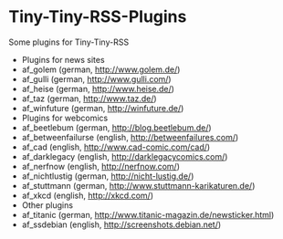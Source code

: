 Tiny-Tiny-RSS-Plugins
=====================

Some plugins for Tiny-Tiny-RSS

* Plugins for news sites
 * af_golem (german, http://www.golem.de/)
 * af_gulli (german, http://www.gulli.com/)
 * af_heise (german, http://www.heise.de/)
 * af_taz (german, http://www.taz.de/)
 * af_winfuture (german, http://winfuture.de/)
* Plugins for webcomics
 * af_beetlebum (german, http://blog.beetlebum.de/)
 * af_betweenfailurse (english, http://betweenfailures.com/)
 * af_cad (english, http://www.cad-comic.com/cad/)
 * af_darklegacy (english, http://darklegacycomics.com/)
 * af_nerfnow (english, http://nerfnow.com/)
 * af_nichtlustig (german, http://nicht-lustig.de/)
 * af_stuttmann (german, http://www.stuttmann-karikaturen.de/)
 * af_xkcd (english, http://xkcd.com/)
* Other plugins
 * af_titanic (german, http://www.titanic-magazin.de/newsticker.html)
 * af_ssdebian (english, http://screenshots.debian.net/)
